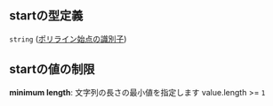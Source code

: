 ## startの型定義

`string` ([ポリライン始点の識別子](polyline-properties-features-items-properties-properties-properties-ポリライン始点の識別子.md))

## startの値の制限

**minimum length**: 文字列の長さの最小値を指定します value.length >= `1`
